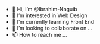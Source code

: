 - 👋 Hi, I’m @Ibrahim-Naguib
- 👀 I’m interested in Web Design
- 🌱 I’m currently learning Front End
- 💞️ I’m looking to collaborate on ...
- 📫 How to reach me ...

<!---
Ibrahim-Naguib/Ibrahim-Naguib is a ✨ special ✨ repository because its `README.md` (this file) appears on your GitHub profile.
You can click the Preview link to take a look at your changes.
--->
